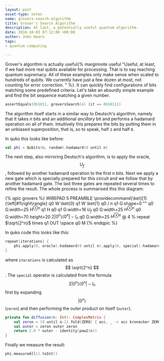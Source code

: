 ```yaml
---
layout: post
asset-type: notes
name: grovers-search-algorithm
title: Grover's Search Algorithm
description: At last, a potentially useful quantum algorithm.
date: 2018-10-03 07:12:00 +00:00
author: John Hearn
tags:
- quantum computing

---
```


Grover's algorithm is actually useful{% marginnote useful "Useful, at least, if we had more real qubits available for processing. That is to say reaching quantum supremacy. All of these examples only make sense when scaled to hundreds of qubits. We currently have just a few dozen at most, not counting for error correction. " %}. It can quickly find configurations of bits matching some predefined criteria. Let's take an absurdly simple example and find the bit sequence matching a given number.

```kotlin
assertEquals(0b1011, groversSearch(4) {it == 0b1011})
```

The algorithm itself starts in a similar way to Deutsch's algorithm, namely that it takes n bits and an additional _ancillary_ bit and performs a hadamard operation on all of them. Intuitively this prepares the bits by putting them in an unbiased superposition, that is, so to speak, half `1` and half `0`.

In quko this looks like before:

```kotlin
val phi = Qubits(n, random).hadamard(0 until n)
```

The next step, also mirroring Deutsch's algorithm, is to apply the oracle, $$U_f$$, followed by another hadamard operation to the first n bits. Next we apply a new gate which is specially prepared for this circuit and we follow that by another hadamard gate. The last three gates are repeated several times to refine the result. The whole process is summarised this this diagram:

{% qpic grovers %}
WIREPAD 5
PREAMBLE \providecommand{\ket}[1]{\left|#1\right\rangle}
q0 W \ket{0}
q1 W \ket{1}
q0 / n
q1 G:shape=0 ""
q0 G:width=25 $H^{ {\otimes} n}$
q1 H
q0 q1 G:width=16 $U_f$
q0 G:width=25 $H^{ {\otimes} n}$
q0 G:width=70 height=20 $2|0^n\rangle \langle 0^n|-I_n$
q0 G:width=25 $H^{ {\otimes} n}$
@ 4 % repeat $\sqrt{2^n}$ times
q1 OUT \space
q0 M
{% endqpic %}

In quko code this looks like this:

```kotlin
repeat(iterations) {
    phi.apply(0, oracle).hadamard(0 until n).apply(0, special).hadamard(0 until n)
}
```

where `iterations` is calculated as $$ \sqrt{2^n} $$. The `special` operator is calculated from the formula $$ 2\vert 0^n \rangle \langle 0^n \vert -I_n $$ first by expanding $$ \vert 0^n \rangle $$ (`zeron`) and then performing the outer product on itself (`outer`).

```kotlin
private fun diffusion(n: Int): ComplexMatrix {
    val zeron = (0 until n-1).fold(ZERO) { acc, _ -> acc kronecker ZERO }
    val outer = zeron outer zeron
    return 2.0 * outer - identity(pow2(n))
}
```

Finally we measure the result:

```kotlin
phi.measureAll().toInt()
```

